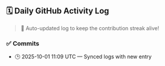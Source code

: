 ## 🗓️ Daily GitHub Activity Log

> 🤖 Auto-updated log to keep the contribution streak alive!

### ✅ Commits

- 🕒 2025-10-01 11:09 UTC — Synced logs with new entry

